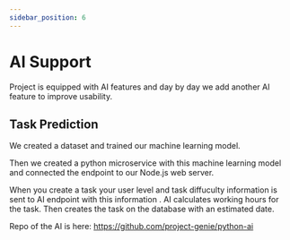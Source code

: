 ```yaml
---
sidebar_position: 6
---
```


# AI Support

Project is equipped with AI features and day by day we add another AI feature to improve usability.

## Task Prediction

We created a dataset and trained our machine learning model.

Then we created a python microservice with this machine learning model and connected the endpoint to our Node.js web server.

When you create a task your user level and task diffuculty information is sent to AI endpoint with this information .
AI calculates working hours for the task. Then creates the task on the database with an estimated date.

Repo of the AI is here: https://github.com/project-genie/python-ai